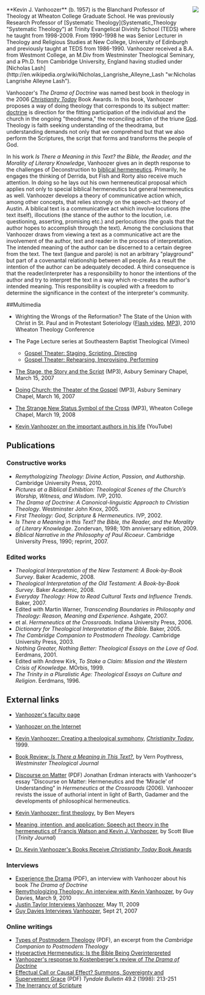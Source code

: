 <img src="http://www.wheaton.edu/~/media/Images/Faculty%20Images/V/vanhoozer-kevin-fprof.jpg?&mw=168" style="float: right; margin-left: 8px;" />
**Kevin J. Vanhoozer** (b. 1957) is the Blanchard Professor of
Theology at Wheaton College Graduate School. He was previously
Research Professor of
[Systematic Theology](Systematic_Theology "Systematic Theology") at
Trinity Evangelical Divinity School (TEDS) where he taught from
1998-2009. From 1990-1998 he was Senior Lecturer in Theology and
Religious Studies at New College, University of Edinburgh and
previously taught at TEDS from 1986-1990. Vanhoozer received a B.A.
from Westmont College, an M.Div from Westminster Theological
Seminary, and a Ph.D. from Cambridge University, England having
studied under
[Nicholas Lash](http://en.wikipedia.org/wiki/Nicholas_Langrishe_Alleyne_Lash "w:Nicholas Langrishe Alleyne Lash").

Vanhoozer's *The Drama of Doctrine* was named best book in theology
in the 2006
*[Christianity Today](Christianity_Today "Christianity Today")*
Book Awards. In this book, Vanhoozer proposes a way of doing
theology that corresponds to its subject matter:
[doctrine](Doctrine "Doctrine") is direction for the fitting
participation of the individual and the church in the ongoing
"theodrama," the reconciling action of the triune [God](God "God").
Theology is faith seeking understanding of the theodrama, but
understanding demands not only that we comprehend but that we also
perform the Scriptures, the script that forms and transforms the
people of God.

In his work
*Is There a Meaning in this Text? the Bible, the Reader, and the Morality of Literary Knowledge*,
Vanhoozer gives an in depth response to the challenges of
Deconstruction to
[biblical hermeneutics](Hermeneutics "Hermeneutics"). Primarily, he
engages the thinking of Derrida, but Fish and Rorty also receive
much attention. In doing so he lays out his own hermeneutical
proposal which applies not only to special biblical hermeneutics
but general hermeneutics as well. Vanhoozer develops a theory of
communicative action which, among other concepts, that relies
strongly on the speech-act theory of Austin. A biblical text is a
communicative act which involve locutions (the text itself),
illocutions (the stance of the author to the locution, i.e.
questioning, asserting, promising etc.) and perlocutions (the goals
that the author hopes to accomplish through the text). Among the
conclusions that Vanhoozer draws from viewing a text as a
communicative act are the involvement of the author, text and
reader in the process of interpretation. The intended meaning of
the author can be discerned to a certain degree from the text. The
text (langue and parole) is not an arbitrary "playground" but part
of a covenantal relationship between all people. As a result the
intention of the author can be adequately decoded. A third
consequence is that the reader/interpreter has a responsibility to
honor the intentions of the author and try to interpret the text in
a way which re-creates the author's intended meaning. This
responsibility is coupled with a freedom to determine the
significance in the context of the interpreter's community.

##Multimedia

-   Wrighting the Wrongs of the Reformation? The State of the Union
    with Christ in St. Paul and in Protestant Soteriology
    ([Flash video](http://www.wheaton.edu/media/BITH/100417Vanhoozer.html),
    [MP3](http://espace.wheaton.edu/media/wetn/BITH/mp3/100417Vanhoozer.mp3)),
    2010 Wheaton Theology Conference
-   The Page Lecture series at Southeastern Baptist Theological
    (Vimeo)
    -   [Gospel Theater: Staging, Scripting, Directing](http://vimeo.com/7542727)
    -   [Gospel Theater: Rehearsing, Improvising, Performing](http://vimeo.com/7559499)

-   [The Stage, the Story and the Script](http://media.asburyseminary.edu/audio/chapels/kentucky/2007spring/03152007-hi.mp3)
    (MP3), Asbury Seminary Chapel, March 15, 2007
-   [Doing Church: the Theater of the Gospel](http://media.asburyseminary.edu/audio/chapels/kentucky/2007spring/03162007-hi.mp3)
    (MP3), Asbury Seminary Chapel, March 16, 2007
-   [The Strange New Status Symbol of the Cross](http://adam.wheaton.edu/wetn-mp3/chap07-08/vanhoozer080319.mp3)
    (MP3), Wheaton College Chapel, March 19, 2008
-   [Kevin Vanhoozer on the important authors in his life](http://www.youtube.com/watch?v=hbJ1LuD8DXo)
    (YouTube)

## Publications

### Constructive works

-   *Remythologizing Theology: Divine Action, Passion, and Authorship*.
    Cambridge University Press, 2010.
-   *Pictures at a Biblical Exhibition: Theological Scenes of the Church’s Worship, Witness, and Wisdom*.
    IVP, 2010.
-   *The Drama of Doctrine: A Canonical-linguistic Approach to Christian Theology*.
    Westminster John Knox, 2005.
-   *First Theology: God, Scripture & Hermeneutics*. IVP, 2002.
-   *Is There a Meaning in this Text? the Bible, the Reader, and the Morality of Literary Knowledge*.
    Zondervan, 1998; 10th anniversary edition, 2009.
-   *Biblical Narrative in the Philosophy of Paul Ricoeur*.
    Cambridge University Press, 1990; reprint, 2007.

### Edited works

-   *Theological Interpretation of the New Testament: A Book-by-Book Survey*.
    Baker Academic, 2008.
-   *Theological Interpretation of the Old Testament: A Book-by-Book Survey*.
    Baker Academic, 2008.
-   *Everyday Theology: How to Read Cultural Texts and Influence Trends*.
    Baker, 2007.
-   Edited with Martin Warner,
    *Transcending Boundaries in Philosophy and Theology: Reason, Meaning and Experience*.
    Ashgate, 2007.
-   et al. *Hermeneutics at the Crossroads*. Indiana University
    Press, 2006.
-   *Dictionary for Theological Interpretation of the Bible*.
    Baker, 2005.
-   *The Cambridge Companion to Postmodern Theology*. Cambridge
    University Press, 2003.
-   *Nothing Greater, Nothing Better: Theological Essays on the Love of God*.
    Eerdmans, 2001.
-   Edited with Andrew Kirk,
    *To Stake a Claim: Mission and the Western Crisis of Knowledge*.
    MOrbis, 1999.
-   *The Trinity in a Pluralistic Age: Theological Essays on Culture and Religion*.
    Eerdmans, 1996.

## External links

-   [Vanhoozer's faculty page](http://www.wheaton.edu/Theology/faculty/vanhoozer/index.html)

-   [Vanhoozer on the Internet](http://achorusofehoes.wordpress.com/2010/08/10/vanhoozer-on-the-net/)

-   [Kevin Vanhoozer: Creating a theological symphony](http://www.ctlibrary.com/ct/1999/february8/9t2038.html),
    *[Christianity Today](Christianity_Today "Christianity Today")*,
    1999.
-   [Book Review: *Is There a Meaning in This Text?*](http://www.frame-poythress.org/poythress_articles/1999ReviewVanhoozer.htm),
    by Vern Poythress, *Westminster Theological Journal*
-   [Discourse on Matter](http://docs.google.com/viewer?url=http://erdman31.googlepages.com/Review-Vanhoozer-DiscourseonMatter.pdf)
    (PDF) Jonathan Erdman interacts with Vanhoozer's essay "Discourse
    on Matter: Hermeneutics and the ‘Miracle’ of Understanding" in
    *Hermeneutics at the Crossroads* (2006). Vanhoozer revists the
    issue of authorial intent in light of Barth, Gadamer and the
    developments of philosophical hermeneutics.
-   [Kevin Vanhoozer: first theology](http://faith-theology.blogspot.com/2006/10/kevin-vanhoozer-first-theology.html),
    by Ben Meyers
-   [Meaning, intention, and application: Speech act theory in the hermeneutics of Francis Watson and Kevin J. Vanhoozer](http://www.findarticles.com/p/articles/mi_qa3803/is_200210/ai_n9099312),
    by Scott Blue (*Trinity Journal*)
-   [Dr. Kevin Vanhoozer's Books Receive *Christianity Today* Book Awards](http://www.tiu.edu/tiu/newsCT2006bookawards)

### Interviews

-   [Experience the Drama](http://docs.google.com/viewer?url=http://www.tiu.edu/files/tiu/trinitymagazine/drama06.pdf)
    (PDF), an interview with Vanhoozer about his book
    *The Drama of Doctrine*
-   [Remythologizing Theology: An interview with Kevin Vanhoozer](http://exiledpreacher.blogspot.com/2010/03/remythologizing-theology-interview-with.html),
    by Guy Davies, March 9, 2010
-   [Justin Taylor Interviews Vanhoozer](http://theologica.blogspot.com/2009/05/interview-with-kevin-vanhoozer.html),
    May 11, 2009
-   [Guy Davies Interviews Vanhoozer](http://exiledpreacher.blogspot.com/2007/09/kevin-vanhoozer-interview.html),
    Sept 21, 2007

### Online writings

-   [Types of Postmodern Theology](http://docs.google.com/viewer?url=http://assets.cambridge.org//052179/062X/sample/052179062Xws.pdf)
    (PDF), an excerpt from the
    *Cambridge Companion to Postmodern Theology*
-   [Hyperactive Hermeneutics: Is the Bible Being Overinterpreted](http://www.catalystresources.org/issues/194vanhoozer.html)
-   [Vanhoozer's response to Kostenberger's review of *The Drama of Doctrine*](http://www.biblicalfoundations.org/?p=117)
-   [Effectual Call or Causal Effect? Summons, Sovereignty and Supervenient Grace](http://docs.google.com/viewer?url=http://tyndalehouse.com/tynbul/library/TynBull_1998_49_2_02_Vanhoozer_EffectualCall.pdf)
    (PDF) *Tyndale Bulletin* 49.2 (1998): 213-251
-   [The Inerrancy of Scripture](http://www.theologynetwork.org/biblical-studies/getting-stuck-in/the-inerrancy-of-scripture.htm)



